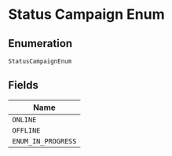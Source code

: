 
# Status Campaign Enum

## Enumeration

`StatusCampaignEnum`

## Fields

| Name |
|  --- |
| `ONLINE` |
| `OFFLINE` |
| `ENUM_IN_PROGRESS` |

